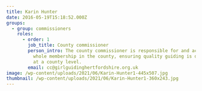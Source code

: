 ```yaml
---
title: Karin Hunter
date: 2016-05-19T15:18:52.000Z
groups:
  - group: commissioners
    roles:
      - order: 1
        job_title: County commissioner
        person_intro: The county commissioner is responsible for and accountable to the
          whole membership in the county, ensuring quality guiding is delivered
          at a county level.
        email: cc@girlguidinghertfordshire.org.uk
image: /wp-content/uploads/2021/06/Karin-Hunter1-445x507.jpg
thumbnail: /wp-content/uploads/2021/06/Karin-Hunter1-360x243.jpg
---
```

